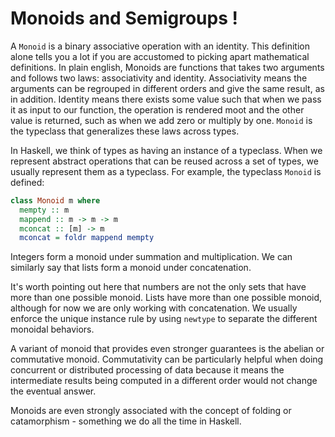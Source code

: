 # Monoids and Semigroups !

A `Monoid` is a binary associative operation with an identity. This definition
alone tells you a lot if you are accustomed to picking apart mathematical
definitions. In plain english, Monoids are functions that takes two arguments
and follows two laws: associativity and identity. Associativity means the
arguments can be regrouped in different orders and give the same result, as in
addition. Identity means there exists some value such that when we pass it as
input to our function, the operation is rendered moot and the other value is
returned, such as when we add zero or multiply by one. `Monoid` is the
typeclass that generalizes these laws across types.

In Haskell, we think of types as having an instance of a typeclass. When we
represent abstract operations that can be reused across a set of types, we
usually represent them as a typeclass. For example, the typeclass `Monoid` is 
defined:

```haskell
class Monoid m where
  mempty :: m
  mappend :: m -> m -> m
  mconcat :: [m] -> m
  mconcat = foldr mappend mempty
```

Integers form a monoid under summation and multiplication. We can similarly say
that lists form a monoid under concatenation.

It's worth pointing out here that numbers are not the only sets that have more
than one possible monoid. Lists have more than one possible monoid, although
for now we are only working with concatenation. We usually enforce the unique
instance rule by using `newtype` to separate the different monoidal behaviors.

A variant of monoid that provides even stronger guarantees is the abelian or
commutative monoid. Commutativity can be particularly helpful when doing
concurrent or distributed processing of data because it means the intermediate
results being computed in a different order would not change the eventual
answer.

Monoids are even strongly associated with the concept of folding or
catamorphism - something we do all the time in Haskell.
